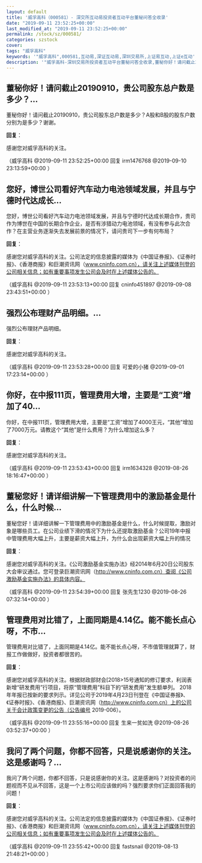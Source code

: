 ```yaml
---
layout: default
title: '威孚高科（000581）- 深交所互动易投资者互动平台董秘问答全收录'
date: "2019-09-11 23:52:25+00:00"
last_modified_at: "2019-09-11 23:52:25+00:00"
permalink: /stock/sz/000581/
categories: szstock
cover: 
tags: "威孚高科"
keywords: '"威孚高科",000581,互动易,深证互动易,深圳交易所,上证易互动,上证e互动'
description: '"威孚高科-深圳交易所投资者互动平台董秘问答全收录,董秘你好！请问截止20190910，贵公司股东总户数是多少？A股和B股的股东户数分别为是多少？谢谢。"'
---
```


## 董秘你好！请问截止20190910，贵公司股东总户数是多少？...

董秘你好！请问截止20190910，贵公司股东总户数是多少？A股和B股的股东户数分别为是多少？谢谢。

**回复**：

感谢您对威孚高科的关注。 

（威孚高科  @2019-09-11 23:52:25+00:00 回复 irm1476768  @2019-09-10 23:13:59+00:00 ）

## 您好，博世公司看好汽车动力电池领域发展，并且与宁德时代达成长...

您好，博世公司看好汽车动力电池领域发展，并且与宁德时代达成长期合作，贵司作为博世在中国的长期合作企业，是否有涉猎动力电池领域，有没有参与此次合作？在主营业务逐渐失去发展前景的情况下，请问贵司下一步有何布局？

**回复**：

感谢您对威孚高科的关注。公司法定的信息披露的媒体为《中国证券报》、《证券时报》、《香港商报》和巨潮资讯网（www.cninfo.com.cn），请关注上述媒体刊登的公司相关信息；如有重要事项发生公司会及时在上述媒体公告的。 

（威孚高科  @2019-09-11 23:53:13+00:00 回复 cninfo451897  @2019-09-08 23:43:51+00:00 ）

## 强烈公布理财产品明细。...

强烈公布理财产品明细。

**回复**：

感谢您对威孚高科的关注。 

（威孚高科  @2019-09-11 23:53:28+00:00 回复 可爱的小猪  @2019-09-01 17:23:14+00:00 ）

## 你好，在中报111页，管理费用大增，主要是“工资”增加了40...

你好，在中报111页，管理费用大增，主要是“工资”增加了4000王元，“其他”增加了7000万元。请教这个“其他”是什么费用？为什么增加这么多？

**回复**：

感谢您对威孚高科的关注。 

（威孚高科  @2019-09-11 23:53:43+00:00 回复 irm1634328  @2019-08-26 18:16:47+00:00 ）

## 董秘您好！请详细讲解一下管理费用中的激励基金是什么，什么时候...

董秘您好！请详细讲解一下管理费用中的激励基金是什么，什么时候提取，激励对象是哪些员工。在公司业绩下滑的情况下为什么还提取激励基金？公司19年中报中管理费用大幅上升，主要是薪资大幅上升，为什么会出现薪资大幅上升的情况

**回复**：

感谢您对威孚高科的关注。《公司激励基金实施办法》经2014年6月20日公司股东大会审议通过。您可登录巨潮资讯网（http://www.cninfo.com.cn）查阅《公司激励基金实施办法》的具体内容。 

（威孚高科  @2019-09-11 23:54:39+00:00 回复 张先生1230  @2019-08-26 07:32:14+00:00 ）

## 管理费用对比错了，上面同期是4.14亿。能不能长点心呀，不市...

管理费用对比错了，上面同期是4.14亿。能不能长点心呀，不市值管理就算了，财报工作做做好，投资者都很苦的。

**回复**：

感谢您对威孚高科的关注。根据财政部财会[2018>15号通知的修订要求，利润表新增“研发费用”行项目，将原“管理费用”科目下的“研发费用”发生额单列。 2018年年报已按新的要求列示。详见公司于2019年4月23日刊登在《中国证券报》、《证券时报》、《香港商报》、巨潮资讯网（http://www.cninfo.com.cn）上的公司关于会计政策变更的公告（公告编号 2019-006）。 

（威孚高科  @2019-09-11 23:55:16+00:00 回复 生来一贫如洗  @2019-08-26 03:52:37+00:00 ）

## 我问了两个问题，你都不回答，只是说感谢你的关注。这是感谢吗？...

我问了两个问题，你都不回答，只是说感谢你的关注。这是感谢吗？对投资者的问题视而不见从不回答，这是一个上市公司应该做的吗？强烈要求你们正面回答我的问题！

**回复**：

感谢您对威孚高科的关注。公司法定的信息披露的媒体为《中国证券报》、《证券时报》、《香港商报》和巨潮资讯网（www.cninfo.com.cn），请关注上述媒体刊登的公司相关信息；如有重要事项发生公司会及时在上述媒体公告的。 

（威孚高科  @2019-09-11 23:55:42+00:00 回复 fastsnail  @2019-08-13 21:48:21+00:00 ）

